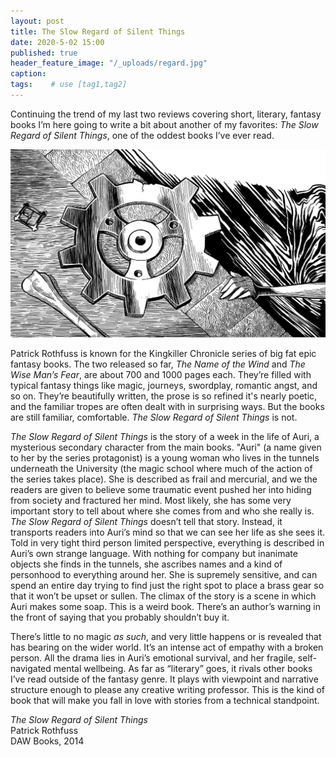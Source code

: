 ```yaml
---
layout: post
title: The Slow Regard of Silent Things
date: 2020-5-02 15:00
published: true
header_feature_image: "/_uploads/regard.jpg"
caption:
tags:    # use [tag1,tag2]
---
```


Continuing the trend of my last two reviews covering short, literary, fantasy books I’m here going to write a bit about another of my favorites: _The Slow Regard of Silent Things_, one of the oddest books I’ve ever read.  

[![Illustration by Nate Taylor](/_uploads/gear.jpg)](/_uploads/gear.jpg)

Patrick Rothfuss is known for the Kingkiller Chronicle series of big fat epic fantasy books.  The two released so far, _The Name of the Wind_ and _The Wise Man’s Fear_, are about 700 and 1000 pages each.  They’re filled with typical fantasy things like magic, journeys, swordplay, romantic angst, and so on.  They’re beautifully written, the prose is so refined it's nearly poetic, and the familiar tropes are often dealt with in surprising ways.  But the books are still familiar, comfortable.  _The Slow Regard of Silent Things_ is not.

_The Slow Regard of Silent Things_ is the story of a week in the life of Auri, a mysterious secondary character from the main books.  "Auri" (a name given to her by the series protagonist) is a young woman who lives in the tunnels underneath the University (the magic school where much of the action of the series takes place).  She is described as frail and mercurial, and we the readers are given to believe some traumatic event pushed her into hiding from society and fractured her mind.  Most likely, she has some very important story to tell about where she comes from and who she really is.  _The Slow Regard of Silent Things_ doesn’t tell that story.  Instead, it transports readers into Auri’s mind so that we can see her life as she sees it.  Told in very tight third person limited perspective, everything is described in Auri’s own strange language.  With nothing for company but inanimate objects she finds in the tunnels, she ascribes names and a kind of personhood to everything around her.  She is supremely sensitive, and can spend an entire day trying to find just the right spot to place a brass gear so that it won’t be upset or sullen.  The climax of the story is a scene in which Auri makes some soap.  This is a weird book.  There’s an author’s warning in the front of saying that you probably shouldn’t buy it.

There’s little to no magic _as such_, and very little happens or is revealed that has bearing on the wider world.  It’s an intense act of empathy with a broken person.  All the drama lies in Auri’s emotional survival, and her fragile, self-navigated mental wellbeing.  As far as “literary” goes, it rivals other books I’ve read outside of the fantasy genre.  It plays with viewpoint and narrative structure enough to please any creative writing professor.  This is the kind of book that will make you fall in love with stories from a technical standpoint.

_The Slow Regard of Silent Things_  
Patrick Rothfuss  
DAW Books, 2014
